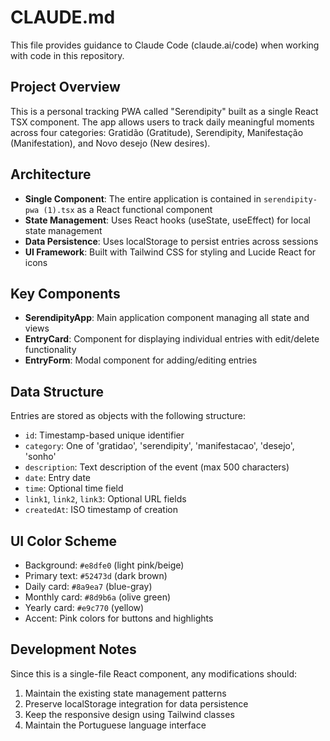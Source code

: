 # CLAUDE.md

This file provides guidance to Claude Code (claude.ai/code) when working with code in this repository.

## Project Overview

This is a personal tracking PWA called "Serendipity" built as a single React TSX component. The app allows users to track daily meaningful moments across four categories: Gratidão (Gratitude), Serendipity, Manifestação (Manifestation), and Novo desejo (New desires).

## Architecture

- **Single Component**: The entire application is contained in `serendipity-pwa (1).tsx` as a React functional component
- **State Management**: Uses React hooks (useState, useEffect) for local state management
- **Data Persistence**: Uses localStorage to persist entries across sessions
- **UI Framework**: Built with Tailwind CSS for styling and Lucide React for icons

## Key Components

- **SerendipityApp**: Main application component managing all state and views
- **EntryCard**: Component for displaying individual entries with edit/delete functionality
- **EntryForm**: Modal component for adding/editing entries

## Data Structure

Entries are stored as objects with the following structure:
- `id`: Timestamp-based unique identifier
- `category`: One of 'gratidao', 'serendipity', 'manifestacao', 'desejo', 'sonho'
- `description`: Text description of the event (max 500 characters)
- `date`: Entry date
- `time`: Optional time field
- `link1`, `link2`, `link3`: Optional URL fields
- `createdAt`: ISO timestamp of creation

## UI Color Scheme

- Background: `#e8dfe0` (light pink/beige)
- Primary text: `#52473d` (dark brown)
- Daily card: `#8a9ea7` (blue-gray)
- Monthly card: `#8d9b6a` (olive green)
- Yearly card: `#e9c770` (yellow)
- Accent: Pink colors for buttons and highlights

## Development Notes

Since this is a single-file React component, any modifications should:
1. Maintain the existing state management patterns
2. Preserve localStorage integration for data persistence
3. Keep the responsive design using Tailwind classes
4. Maintain the Portuguese language interface